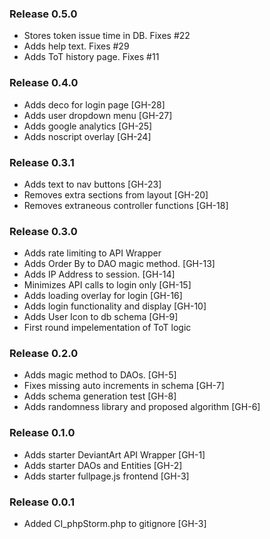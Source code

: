 ### Release 0.5.0
- Stores token issue time in DB. Fixes #22
- Adds help text. Fixes #29
- Adds ToT history page. Fixes #11


### Release 0.4.0
- Adds deco for login page [GH-28]
- Adds user dropdown menu [GH-27]
- Adds google analytics [GH-25]
- Adds noscript overlay [GH-24]

### Release 0.3.1
- Adds text to nav buttons [GH-23]
- Removes extra sections from layout [GH-20]
- Removes extraneous controller functions [GH-18]

### Release 0.3.0
- Adds rate limiting to API Wrapper
- Adds Order By to DAO magic method. [GH-13]
- Adds IP Address to session. [GH-14]
- Minimizes API calls to login only [GH-15]
- Adds loading overlay for login [GH-16]
- Adds login functionality and display [GH-10]
- Adds User Icon to db schema [GH-9]
- First round impelementation of ToT logic

### Release 0.2.0
- Adds magic method to DAOs. [GH-5]
- Fixes missing auto increments in schema [GH-7]
- Adds schema generation test [GH-8]
- Adds randomness library and proposed algorithm [GH-6]

### Release 0.1.0
- Adds starter DeviantArt API Wrapper [GH-1]
- Adds starter DAOs and Entities [GH-2]
- Adds starter fullpage.js frontend [GH-3]

### Release 0.0.1
- Added CI_phpStorm.php to gitignore [GH-3]
